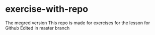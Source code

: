 # exercise-with-repo
The megred version
This repo is made for exercises for the lesson for Github 
Edited in master branch
